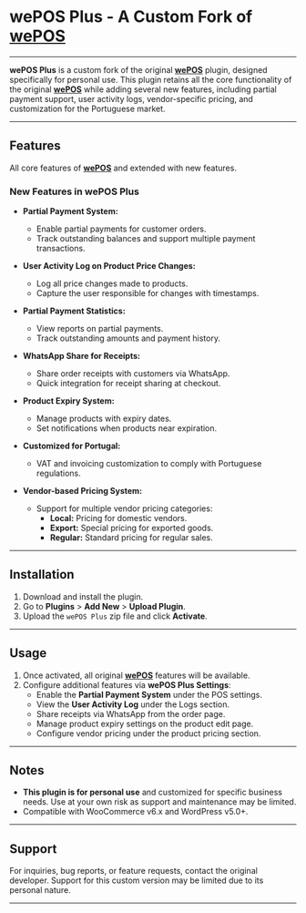 # wePOS Plus - A Custom Fork of [**wePOS**](https://github.com/weDevsOfficial/wepos)

---

**wePOS Plus** is a custom fork of the original [**wePOS**](https://github.com/weDevsOfficial/wepos) plugin, designed specifically for personal use. This plugin retains all the core functionality of the original [**wePOS**](https://github.com/weDevsOfficial/wepos) while adding several new features, including partial payment support, user activity logs, vendor-specific pricing, and customization for the Portuguese market.

---

## Features

All core features of [**wePOS**](https://github.com/weDevsOfficial/wepos) and extended with new features.

### New Features in wePOS Plus
- **Partial Payment System:**
    - Enable partial payments for customer orders.
    - Track outstanding balances and support multiple payment transactions.

- **User Activity Log on Product Price Changes:**
    - Log all price changes made to products.
    - Capture the user responsible for changes with timestamps.

- **Partial Payment Statistics:**
    - View reports on partial payments.
    - Track outstanding amounts and payment history.

- **WhatsApp Share for Receipts:**
    - Share order receipts with customers via WhatsApp.
    - Quick integration for receipt sharing at checkout.

- **Product Expiry System:**
    - Manage products with expiry dates.
    - Set notifications when products near expiration.

- **Customized for Portugal:**
    - VAT and invoicing customization to comply with Portuguese regulations.

- **Vendor-based Pricing System:**
    - Support for multiple vendor pricing categories:
        - **Local:** Pricing for domestic vendors.
        - **Export:** Special pricing for exported goods.
        - **Regular:** Standard pricing for regular sales.

---

## Installation

1. Download and install the plugin.
2. Go to **Plugins** > **Add New** > **Upload Plugin**.
3. Upload the `wePOS Plus` zip file and click **Activate**.

---

## Usage

1. Once activated, all original [**wePOS**](https://github.com/weDevsOfficial/wepos) features will be available.
2. Configure additional features via **wePOS Plus Settings**:
    - Enable the **Partial Payment System** under the POS settings.
    - View the **User Activity Log** under the Logs section.
    - Share receipts via WhatsApp from the order page.
    - Manage product expiry settings on the product edit page.
    - Configure vendor pricing under the product pricing section.

---

## Notes
- **This plugin is for personal use** and customized for specific business needs. Use at your own risk as support and maintenance may be limited.
- Compatible with WooCommerce v6.x and WordPress v5.0+.

---

## Support

For inquiries, bug reports, or feature requests, contact the original developer. Support for this custom version may be limited due to its personal nature.

---
